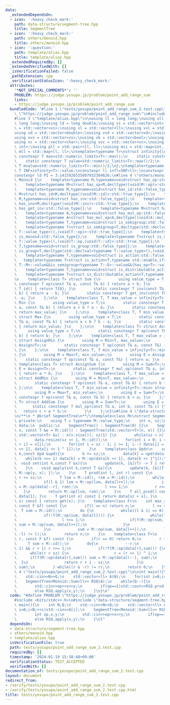 ```yaml
---
data:
  _extendedDependsOn:
  - icon: ':heavy_check_mark:'
    path: data-structure/segment-tree.hpp
    title: SegmentTree
  - icon: ':heavy_check_mark:'
    path: others/monoid.hpp
    title: others/monoid.hpp
  - icon: ':question:'
    path: template/alias.hpp
    title: template/alias.hpp
  _extendedRequiredBy: []
  _extendedVerifiedWith: []
  _isVerificationFailed: false
  _pathExtension: cpp
  _verificationStatusIcon: ':heavy_check_mark:'
  attributes:
    '*NOT_SPECIAL_COMMENTS*': ''
    PROBLEM: https://judge.yosupo.jp/problem/point_add_range_sum
    links:
    - https://judge.yosupo.jp/problem/point_add_range_sum
  bundledCode: "#line 1 \"tests/yosupo/point_add_range_sum_2.test.cpp\"\n#define PROBLEM\
    \ \"https://judge.yosupo.jp/problem/point_add_range_sum\"\n#include <bits/stdc++.h>\n\
    #line 3 \"template/alias.hpp\"\n\nusing ll = long long;\nusing ull = unsigned\
    \ long long;\nusing ld = long double;\nusing vi = std::vector<int>;\nusing vvi\
    \ = std::vector<vi>;\nusing vl = std::vector<ll>;\nusing vvl = std::vector<vl>;\n\
    using vd = std::vector<double>;\nusing vvd = std::vector<vd>;\nusing vs = std::vector<std::string>;\n\
    using vvs = std::vector<vs>;\nusing vb = std::vector<bool>;\nusing vvb = std::vector<vb>;\n\
    using vc = std::vector<char>;\nusing vvc = std::vector<vc>;\nusing pii = std::pair<int,\
    \ int>;\nusing pll = std::pair<ll, ll>;\nusing mii = std::map<int, int>;\nusing\
    \ mll = std::map<ll, ll>;\ntemplate<typename T>\nstruct infinity{\n    static\
    \ constexpr T max=std::numeric_limits<T>::max();\n    static constexpr T min=std::numeric_limits<T>::min();\n\
    \    static constexpr T value=std::numeric_limits<T>::max()/2;\n    static constexpr\
    \ T mvalue=std::numeric_limits<T>::min()/2;\n};\ntemplate<typename T>constexpr\
    \ T INF=infinity<T>::value;\nconstexpr ll infl=INF<ll>;\nconstexpr int inf = INF<int>;\n\
    constexpr ld PI = 3.1415926535897932384626;\n#line 4 \"others/monoid.hpp\"\nnamespace\
    \ Monoid {\n    template<typename M,typename=void>struct has_op:std::false_type{};\n\
    \    template<typename M>struct has_op<M,decltype((void)M::op)>:std::true_type{};\n\
    \    template<typename M,typename=void>struct has_id:std::false_type{};\n    template<typename\
    \ M>struct has_id<M,decltype((void)M::id)>:std::true_type{};\n    template<typename\
    \ M,typename=void>struct has_inv:std::false_type{};\n    template<typename M>struct\
    \ has_inv<M,decltype((void)M::inv)>:std::true_type{};\n    template<typename M,typename=void>struct\
    \ has_get_inv:std::false_type{};\n    template<typename M>struct has_get_inv<M,decltype((void)M::get_inv)>:std::true_type{};\n\
    \    template<typename A,typename=void>struct has_mul_op:std::false_type{};\n\
    \    template<typename A>struct has_mul_op<A,decltype((void)A::mul_op)>:std::true_type{};\n\
    \    template<typename T,typename=void>struct is_semigroup:std::false_type{};\n\
    \    template<typename T>struct is_semigroup<T,decltype(std::declval<typename\
    \ T::value_type>(),(void)T::op)>:std::true_type{};\n    template<typename T,typename=void>struct\
    \ is_monoid:std::false_type{};\n    template<typename T>struct is_monoid<T,decltype(std::declval<typename\
    \ T::value_type>(),(void)T::op,(void)T::id)>:std::true_type{};\n    template<typename\
    \ T,typename=void>struct is_group:std::false_type{};\n    template<typename T>struct\
    \ is_group<T,decltype(std::declval<typename T::value_type>(),(void)T::op,(void)T::id,(void)T::get_inv)>:std::true_type{};\n\
    \    template<typename T,typename=void>struct is_action:std::false_type{};\n \
    \   template<typename T>struct is_action<T,typename std::enable_if<is_monoid<typename\
    \ T::M>::value&&is_semigroup<typename T::E>::value&&(has_op<T>::value||has_mul_op<T>::value)>::type>:std::true_type{};\n\
    \    template<typename T,typename=void>struct is_distributable_action:std::false_type{};\n\
    \    template<typename T>struct is_distributable_action<T,typename std::enable_if<is_action<T>::value&&!has_mul_op<T>::value>::type>:std::true_type{};\n\
    \n    template<class T> struct Sum {\n        using value_type = T;\n        static\
    \ constexpr T op(const T& a, const T& b) { return a + b; }\n        static constexpr\
    \ T id() { return T{0}; }\n        static constexpr T inv(const T& a, const T&\
    \ b) { return a - b; }\n        static constexpr T get_inv(const T& a) { return\
    \ -a; }\n    };\n\n    template<class T, T max_value = infinity<T>::max> struct\
    \ Min {\n        using value_type = T;\n        static constexpr T op(const T&\
    \ a, const T& b) { return a < b ? a : b; }\n        static constexpr T id() {\
    \ return max_value; }\n    };\n\n    template<class T, T min_value = infinity<T>::min>\
    \ struct Max {\n        using value_type = T;\n        static constexpr T op(const\
    \ T& a, const T& b) { return a < b ? b : a; }\n        static constexpr T id()\
    \ { return min_value; }\n    };\n\n    template<class T> struct Assign {\n   \
    \     using value_type = T;\n        static constexpr T op(const T&, const T&\
    \ b) { return b; }\n    };\n\n    template<class T, T max_value = infinity<T>::max>\
    \ struct AssignMin {\n        using M = Min<T, max_value>;\n        using E =\
    \ Assign<T>;\n        static constexpr T op(const T& a, const T&) { return a;\
    \ }\n    };\n\n    template<class T, T min_value = infinity<T>::min> struct AssignMax\
    \ {\n        using M = Max<T, min_value>;\n        using E = Assign<T>;\n    \
    \    static constexpr T op(const T& a, const T&) { return a; }\n    };\n\n   \
    \ template<class T> struct AssignSum {\n        using M = Sum<T>;\n        using\
    \ E = Assign<T>;\n        static constexpr T mul_op(const T& a, int b, const T&)\
    \ { return a * b; }\n    };\n\n    template<class T, T max_value = infinity<T>::max>\
    \ struct AddMin {\n        using M = Min<T, max_value>;\n        using E = Sum<T>;\n\
    \        static constexpr T op(const T& a, const T& b) { return b + a; }\n   \
    \ };\n\n    template<class T, T min_value = infinity<T>::min> struct AddMax {\n\
    \        using M = Max<T, min_value>;\n        using E = Sum<T>;\n        static\
    \ constexpr T op(const T& a, const T& b) { return b + a; }\n    };\n\n    template<class\
    \ T> struct AddSum {\n        using M = Sum<T>;\n        using E = Sum<T>;\n \
    \       static constexpr T mul_op(const T& a, int b, const T& c) {\n         \
    \   return c + a * b;\n        }\n    };\n}\n#line 4 \"data-structure/segment-tree.hpp\"\
    \n/**\n * @brief SegmentTree\n**/\ntemplate<class M>\nstruct SegmentTree {\n \
    \ private:\n    using T = typename M::value_type;\n    int n, sz;\n    std::vector<T>\
    \ data;\n  public:\n    SegmentTree() : SegmentTree(0) {}\n    SegmentTree(int\
    \ n, const T &e = M::id()) : SegmentTree(std::vector<T>(n, e)) {}\n    SegmentTree(const\
    \ std::vector<T> &v) : n(v.size()), sz(1) {\n        while(sz < n) sz <<= 1;\n\
    \        data.resize(sz << 1, M::id());\n        for(int i = 0; i < n; ++i) data[sz\
    \ + i] = v[i];\n        for(int i = sz - 1; i >= 1; i--) data[i] = M::op(data[i\
    \ << 1], data[i << 1 ^ 1]);\n    }\n    template<class Upd>\n    void update(int\
    \ k,const Upd &upd){\n        k += sz;\n        data[k] = upd(data[k]);\n    \
    \    while(k >>= 1) data[k] = M::op(data[k << 1], data[k << 1^1]);\n    }\n  \
    \  void set(int k,const T &x){\n        update(k, [&](T) -> T { return x; });\n\
    \    }\n    void apply(int k,const T &x){\n        update(k, [&](T y) -> T { return\
    \ M::op(y, x); });\n    }\n    T prod(int l, int r) const {\n        l += sz,\
    \ r += sz;\n        T lsm = M::id(), rsm = M::id();\n        while(l != r) {\n\
    \            if(l & 1) lsm = M::op(lsm, data[l++]);\n            if(r & 1) rsm\
    \ = M::op(data[--r], rsm);\n            l >>= 1;\n            r >>= 1;\n     \
    \   }\n        return M::op(lsm, rsm);\n    }\n    T all_prod() const { return\
    \ data[1]; }\n    T get(int x) const { return data[sz + x]; }\n    T operator[](int\
    \ x) const { return get(x); }\n    template<class F>\n    int max_right(int l,\
    \ const F &f) const {\n        if(l == n) return n;\n        l += sz;\n      \
    \  T sum = M::id();\n        do {\n            while((l & 1) == 0) l >>= 1;\n\
    \            if(!f(M::op(sum, data[l]))) {\n                while(l < sz) {\n\
    \                    l <<= 1;\n                    if(f(M::op(sum, data[l])))\
    \ sum = M::op(sum, data[l++]);\n                }\n                return l-sz;\n\
    \            }\n            sum = M::op(sum, data[l++]);\n        } while((l &\
    \ -l) != l);\n        return n;\n    }\n    template<class F>\n    int min_left(int\
    \ r, const F &f) const {\n        if(r == 0) return 0;\n        r += sz;\n   \
    \     T sum = M::id();\n        do{\n            --r;\n            while((r &\
    \ 1) && r > 1) r >>= 1;\n            if(!f(M::op(data[r],sum))) {\n          \
    \      while(r < sz) {\n                    r = (r << 1) ^ 1;\n              \
    \      if(f(M::op(data[r],sum))) sum = M::op(data[r--], sum);\n              \
    \  }\n                return r + 1 - sz;\n            }\n            sum = M::op(data[r],\
    \ sum);\n        } while((r & -r) != r);\n        return 0;\n    }\n};\n#line\
    \ 4 \"tests/yosupo/point_add_range_sum_2.test.cpp\"\n\nint main(){\n    int N,Q;\n\
    \    std::cin>>N>>Q;\n    std::vector<ll> A(N);\n    for(int i=0;i<N;++i)std::cin>>A[i];\n\
    \    SegmentTree<Monoid::Sum<ll>> RSQ(A);\n    while(Q--){\n        int op,x,y;\n\
    \        std::cin>>op>>x>>y;\n        if(op==1)std::cout<<RSQ.prod(x,y)<<std::endl;\n\
    \        else RSQ.apply(x,y);\n    }\n}\n"
  code: "#define PROBLEM \"https://judge.yosupo.jp/problem/point_add_range_sum\"\n\
    #include <bits/stdc++.h>\n#include \"data-structure/segment-tree.hpp\"\n\nint\
    \ main(){\n    int N,Q;\n    std::cin>>N>>Q;\n    std::vector<ll> A(N);\n    for(int\
    \ i=0;i<N;++i)std::cin>>A[i];\n    SegmentTree<Monoid::Sum<ll>> RSQ(A);\n    while(Q--){\n\
    \        int op,x,y;\n        std::cin>>op>>x>>y;\n        if(op==1)std::cout<<RSQ.prod(x,y)<<std::endl;\n\
    \        else RSQ.apply(x,y);\n    }\n}"
  dependsOn:
  - data-structure/segment-tree.hpp
  - others/monoid.hpp
  - template/alias.hpp
  isVerificationFile: true
  path: tests/yosupo/point_add_range_sum_2.test.cpp
  requiredBy: []
  timestamp: '2024-01-19 15:38:48+09:00'
  verificationStatus: TEST_ACCEPTED
  verifiedWith: []
documentation_of: tests/yosupo/point_add_range_sum_2.test.cpp
layout: document
redirect_from:
- /verify/tests/yosupo/point_add_range_sum_2.test.cpp
- /verify/tests/yosupo/point_add_range_sum_2.test.cpp.html
title: tests/yosupo/point_add_range_sum_2.test.cpp
---
```

